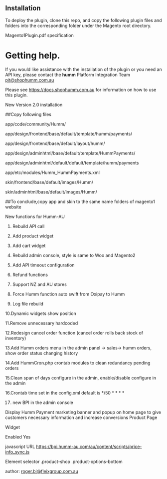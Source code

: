 
## Installation

To deploy the plugin, clone this repo, and copy the following plugin files and folders into the corresponding folder under the Magento root directory.



Magento1Plugin.pdf specification

# Getting help. 

If you would like assistance with the installation of the plugin or you need an API key, please contact the **humm** Platform Integration Team pit@shophumm.com.au

Please see https://docs.shophumm.com.au for information on how to use this plugin. 


New Version 2.0 installation

##Copy following files 


app/code/community/Humm/

app/design/frontend/base/default/template/humm/payments/

app/design/frontend/base/default/layout/humm/

app/design/adminhtml/base/default/template/HummPayments/

app/design/adminhtml/default/default/template/humm/payments

app/etc/modules/Humm_HummPayments.xml

skin/frontend/base/default/images/Humm/

skin/adminhtml/base/default/images/Humm/


##To conclude,copy app and skin to the same name folders of magento1 website


New functions for Humm-AU

1. Rebuild API call 

2. Add product widget 

3. Add cart widget

4. Rebuild admin console, style is same to Woo and Magento2

5. Add API timeout configuration 

6. Refund  functions 

7. Support NZ and AU stores 

8. Force Humm function auto swift from Oxipay to Humm

9. Log file rebuild 

10.Dynamic widgets show position

11.Remove unnecessary hardcoded

12.Redesign cancel order function (cancel order rolls back stock of inventory)

13.Add Humm orders menu in the admin panel -> sales-> humm orders, show order status changing history 

14.Add HummCron.php crontab modules to clean redundancy pending orders 

15.Clean span of days configure in the admin, enable/disable configure in the admin

16.Crontab time set in the config.xml default is  */50 * * * *

17. new BPI in the admin console

Display Humm Payment marketing banner and popup on home page to give customers necessary information and increase conversions
Product Page

Widget

Enabled              Yes

javascript URL       https://bpi.humm-au.com/au/content/scripts/price-info_sync.js
 		
Element selector    .product-shop .product-options-bottom

author: roger.bi@fleixgroup.com.au


 	






